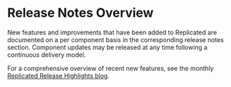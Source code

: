 # Release Notes Overview

New features and improvements that have been added to Replicated are documented on a per component basis in the corresponding release notes section. Component updates may be released at any time following a continuous delivery model.

For a comprehensive overview of recent new features, see the monthly [Replicated Release Highlights blog](https://www.replicated.com/blog-tags/replicated-release-highlights). 
